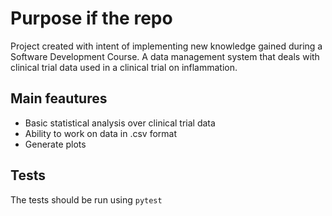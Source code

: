# Purpose if the repo

Project created with intent of implementing new knowledge gained during a Software Development Course. A data management system that deals with clinical trial data used in a clinical trial on inflammation.

## Main feautures
- Basic statistical analysis over clinical trial data
- Ability to work on data in .csv format
- Generate plots

## Tests

The tests should be run using `pytest`
